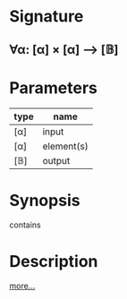 # Signature
## ∀α: [α] × [α] ⟶ [𝔹]

# Parameters

| type | name |
|------|------|
|[α]|input|
|[α]|element(s)|
|[𝔹]|output|

# Synopsis
contains

# Description

[more...](https://en.wikipedia.org/wiki/Element_(mathematics))
